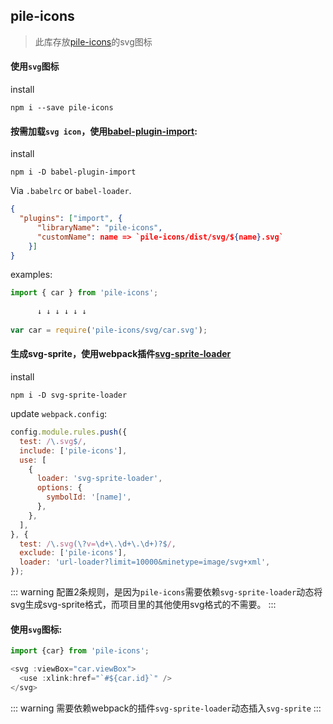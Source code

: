 ## pile-icons

> 此库存放[pile-icons](https://www.npmjs.com/package/pile-icons)的svg图标

#### 使用`svg`图标

install

```shell
npm i --save pile-icons 
```

#### 按需加载`svg icon`，使用[babel-plugin-import](https://www.npmjs.com/package/babel-plugin-import):

install

```shell
npm i -D babel-plugin-import

```

Via `.babelrc` or `babel-loader`.

```json
{
  "plugins": ["import", {
      "libraryName": "pile-icons",
      "customName": name => `pile-icons/dist/svg/${name}.svg`
    }]
}
```

examples:

```js
import { car } from 'pile-icons';
 
      ↓ ↓ ↓ ↓ ↓ ↓
      
var car = require('pile-icons/svg/car.svg');
```

#### 生成svg-sprite，使用webpack插件[svg-sprite-loader](https://www.npmjs.com/package/svg-sprite-loader)

install 

```shell
npm i -D svg-sprite-loader
```

update `webpack.config`:

```js
config.module.rules.push({
  test: /\.svg$/,
  include: ['pile-icons'],
  use: [
    {
      loader: 'svg-sprite-loader',
      options: {
        symbolId: '[name]',
      },
    },
  ],
}, {
  test: /\.svg(\?v=\d+\.\d+\.\d+)?$/,
  exclude: ['pile-icons'],
  loader: 'url-loader?limit=10000&minetype=image/svg+xml',
});
```
::: warning
配置2条规则，是因为`pile-icons`需要依赖`svg-sprite-loader`动态将svg生成svg-sprite格式，而项目里的其他使用svg格式的不需要。
:::

#### 使用`svg`图标:

```js
import {car} from 'pile-icons';

<svg :viewBox="car.viewBox">
  <use :xlink:href="`#${car.id}`" />
</svg>
```

::: warning
需要依赖webpack的插件`svg-sprite-loader`动态插入`svg-sprite`
:::
